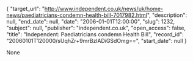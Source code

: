 {
  "target_url": "http://www.independent.co.uk/news/uk/home-news/paediatricians-condemn-health-bill-7017982.html", 
  "description": null, 
  "end_date": null, 
  "date": "2006-01-01T12:00:00", 
  "slug": 1232, 
  "subject": null, 
  "publisher": "independent.co.uk", 
  "open_access": false, 
  "title": "Independent: Paediatricians condemn Health Bill", 
  "record_id": "20060101T120000/sUqhZr+9mrBzlADiGSdOmg==", 
  "start_date": null
}

None
